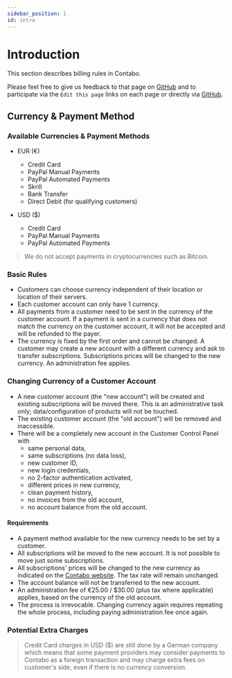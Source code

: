 ```yaml
---
sidebar_position: 1
id: intro
---
```


# Introduction

This section describes billing rules in Contabo.

Please feel free to give us feedback to that page on [GitHub](https://github.com/contabo/docs/issues) and to participate via the `Edit this page` links on each page or directly via [GitHub](https://github.com/contabo/docs).

## Currency & Payment Method

### Available Currencies & Payment Methods

- EUR (€)
  - Credit Card
  - PayPal Manual Payments
  - PayPal Automated Payments
  - Skrill
  - Bank Transfer
  - Direct Debit (for qualifying customers)

- USD ($)
  - Credit Card
  - PayPal Manual Payments
  - PayPal Automated Payments

> We do not accept payments in cryptocurrencies such as Bitcoin.

### Basic Rules

- Customers can choose currency independent of their location or location of their servers.
- Each customer account can only have 1 currency.
- All payments from a customer need to be sent in the currency of the customer account. If a payment is sent in a currency that does not match the currency on the customer account, it will not be accepted and will be refunded to the payer.
- The currency is fixed by the first order and cannot be changed. A customer may create a new account with a different currency and ask to transfer subscriptions. Subscriptions prices will be changed to the new currency. An administration fee applies.

### Changing Currency of a Customer Account

- A new customer account (the "new account") will be created and existing subscriptions will be moved there. This is an administrative task only; data/configuration of products will not be touched.
- The existing customer account (the "old account") will be removed and inaccessible.
- There will be a completely new account in the Customer Control Panel with
  - same personal data,
  - same subscriptions (no data loss),
  - new customer ID,
  - new login credentials,
  - no 2-factor authentication activated,
  - different prices in new currency,
  - clean payment history,
  - no invoices from the old account,
  - no account balance from the old account.

#### Requirements

- A payment method available for the new currency needs to be set by a customer.
- All subscriptions will be moved to the new account. It is not possible to move just some subscriptions.
- All subscriptions' prices will be changed to the new currency as indicated on the [Contabo website](https://contabo.com/en/). The tax rate will remain unchanged.
- The account balance will not be transferred to the new account.
- An administration fee of €25.00 / $30.00 (plus tax where applicable) applies, based on the currency of the old account.
- The process is irrevocable. Changing currency again requires repeating the whole process, including paying administration fee once again.

### Potential Extra Charges

> Credit Card charges in USD ($) are still done by a German company which means that some payment providers may consider payments to Contabo as a foreign transaction and may charge extra fees on customer's side, even if there is no currency conversion.
